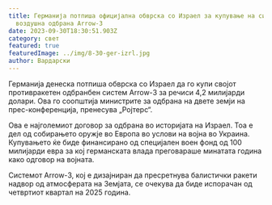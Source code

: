 ```yaml
---
title: Германија потпиша официјална обврска со Израел за купување на системот за
  воздушна одбрана Arrow-3
date: 2023-09-30T18:30:51.903Z
category: свет
featured: true
featuredImage: ../img/8-30-ger-izrl.jpg
author: Вардарски
---
```

Германија денеска потпиша обврска со Израел да го купи својот противракетен одбранбен систем Arrow-3 за речиси 4,2 милијарди долари. Ова го соопштија министрите за одбрана на двете земји на прес-конференција, пренесува „Ројтерс“.

Ова е најголемиот договор за одбрана во историјата на Израел. Тоа е дел од собирањето оружје во Европа во услови на војна во Украина. Купувањето ќе биде финансирано од специјален воен фонд од 100 милијарди евра за кој германската влада преговараше минатата година како одговор на војната.

Системот Arrow-3, кој е дизајниран да пресретнува балистички ракети надвор од атмосферата на Земјата, се очекува да биде испорачан од четвртиот квартал на 2025 година.